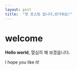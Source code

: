 ```yaml
---
layout: post
title:  "첫 포스팅 입니다,반가워요!"
---
```


# welcome

**Hello world**, 열심히 해 보겠읍니다.

I hope you like it!
